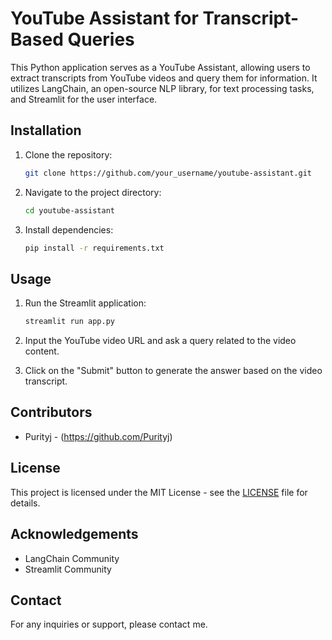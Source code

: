 # YouTube Assistant for Transcript-Based Queries

This Python application serves as a YouTube Assistant, allowing users to extract transcripts from YouTube videos and query them for information. It utilizes LangChain, an open-source NLP library, for text processing tasks, and Streamlit for the user interface.

## Installation
1. Clone the repository:
    ```bash
    git clone https://github.com/your_username/youtube-assistant.git
    ```

2. Navigate to the project directory:
    ```bash
    cd youtube-assistant
    ```

3. Install dependencies:
    ```bash
    pip install -r requirements.txt
    ```

## Usage
1. Run the Streamlit application:
    ```bash
    streamlit run app.py
    ```

2. Input the YouTube video URL and ask a query related to the video content.
   
3. Click on the "Submit" button to generate the answer based on the video transcript.

## Contributors
- Purityj - (https://github.com/Purityj)

## License
This project is licensed under the MIT License - see the [LICENSE](LICENSE) file for details.

## Acknowledgements
- LangChain Community
- Streamlit Community

## Contact
For any inquiries or support, please contact me.
